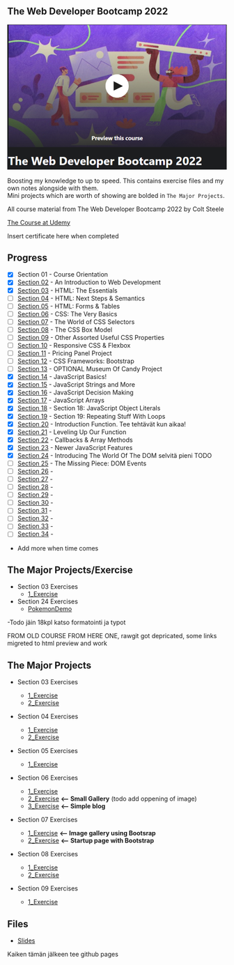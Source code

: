 ## The Web Developer Bootcamp 2022

![Web Developer](webDev.PNG)

Boosting my knowledge to up to speed. This contains exercise files and my own notes alongside with them.<br/>
Mini projects which are worth of showing are bolded in `The Major Projects`.

All course material from The Web Developer Bootcamp 2022 by Colt Steele

[The Course at Udemy](https://www.udemy.com/course/the-web-developer-bootcamp/)   

Insert certificate here when completed

## Progress
- [x] Section 01 - Course Orientation
- [X] [Section 02](https://github.com/developersCradle/web-dev-bootcamp/tree/master/Section%202) - An Introduction to Web Development
- [X] [Section 03](https://github.com/developersCradle/web-dev-bootcamp/tree/master/Section%203) - HTML: The Essentials
- [ ] [Section 04](#) - HTML: Next Steps & Semantics
- [ ] [Section 05](#) - HTML: Forms & Tables
- [ ] [Section 06](#) - CSS: The Very Basics
- [ ] [Section 07](#) - The World of CSS Selectors
- [ ] [Section 08](#) - The CSS Box Model
- [ ] [Section 09](#) - Other Assorted Useful CSS Properties
- [ ] [Section 10](#) - Responsive CSS & Flexbox
- [ ] [Section 11](#) - Pricing Panel Project
- [ ] [Section 12](#) - CSS Frameworks: Bootstrap
- [ ] [Section 13](#) - OPTIONAL Museum Of Candy Project
- [x] [Section 14](https://github.com/developersCradle/web-dev-bootcamp/tree/master/Section%2014) - JavaScript Basics!
- [x] [Section 15](https://github.com/developersCradle/web-dev-bootcamp/tree/master/Section%2015) - JavaScript Strings and More
- [x] [Section 16](https://github.com/developersCradle/web-dev-bootcamp/tree/master/Section%2016) - JavaScript Decision Making
- [x] [Section 17](https://github.com/developersCradle/web-dev-bootcamp/tree/master/Section%2017) - JavaScript Arrays
- [x] [Section 18](https://github.com/developersCradle/web-dev-bootcamp/tree/master/Section%2018) - Section 18: JavaScript Object Literals
- [x] [Section 19](https://github.com/developersCradle/web-dev-bootcamp/tree/master/Section%2019) - Section 19: Repeating Stuff With Loops 
- [x] [Section 20](https://github.com/developersCradle/web-dev-bootcamp/tree/master/Section%2020) - Introduction Function. Tee tehtävät kun aikaa!
- [x] [Section 21](https://github.com/developersCradle/web-dev-bootcamp/tree/master/Section%2021) - Leveling Up Our Function
- [x] [Section 22](https://github.com/developersCradle/web-dev-bootcamp/tree/master/Section%2022) - Callbacks & Array Methods 
- [x] [Section 23](https://github.com/developersCradle/web-dev-bootcamp/tree/master/Section%2023) - Newer JavaScript Features
- [x] [Section 24](https://github.com/developersCradle/web-dev-bootcamp/tree/master/Section%2024) - Introducing The World Of The DOM selvitä pieni TODO
- [ ] [Section 25](#) - The Missing Piece: DOM Events
- [ ] [Section 26](#) -
- [ ] [Section 27](#) -
- [ ] [Section 28](#) -
- [ ] [Section 29](#) -
- [ ] [Section 30](#) -
- [ ] [Section 31](#) -
- [ ] [Section 32](#) -
- [ ] [Section 33](#) -
- [ ] [Section 34](#) -

- Add more when time comes

## The Major Projects/Exercise
* Section 03 Exercises
    * [1_Exercise](https://htmlpreview.github.io/?https://github.com/developersCradle/web-dev-bootcamp/blob/master/Section%203/coding_exercise_pangoli_1.html)
* Section 24 Exercises
    * [PokemonDemo](https://htmlpreview.github.io/?https://github.com/developersCradle/web-dev-bootcamp/blob/master/Section%2024/pokemon.html)

-Todo jäin 18kpl katso formatointi ja typot
    













FROM OLD COURSE FROM HERE ONE, rawgit got depricated, some links migreted to html preview and work


## The Major Projects
* Section 03 Exercises
    * [1_Exercise](https://rawgit.com/developersCradle/MyProjects/master/WebDevBootcamp/Web%20Developer%20Bootcamp/03%20Introduction%20to%20HTML/1_Exercise.html)
    * [2_Exercise](https://rawgit.com/developersCradle/MyProjects/master/WebDevBootcamp/Web%20Developer%20Bootcamp/03%20Introduction%20to%20HTML/2_Exercise.html)
    
* Section 04 Exercises
    * [1_Exercise](https://cdn.rawgit.com/developersCradle/MyProjects/6f1162c0/WebDevBootcamp/Web%20Developer%20Bootcamp/04%20Intermediate%20HTML/Exercise_1.html)
    * [2_Exercise](https://cdn.rawgit.com/developersCradle/MyProjects/6f1162c0/WebDevBootcamp/Web%20Developer%20Bootcamp/04%20Intermediate%20HTML/Exercise_2.html)

* Section 05 Exercises
    * [1_Exercise](https://cdn.rawgit.com/developersCradle/MyProjects/c03b65ca/WebDevBootcamp/Web%20Developer%20Bootcamp/05%20Introduction%20to%20CSS/selectorsExercise.html)

* Section 06 Exercises
    * [1_Exercise](https://cdn.rawgit.com/developersCradle/MyProjects/a7c4e76a/WebDevBootcamp/Web%20Developer%20Bootcamp/06%20Intermediate%20CSS/board.html)
    * [2_Exercise](https://htmlpreview.github.io/?https://github.com/developersCradle/web-dev-bootcamp/blob/master/Archive/06%20Intermediate%20CSS/photoGrid.html) **<-- Small Gallery** (todo add oppening of image)
    * [3_Exercise](https://htmlpreview.github.io/?https://github.com/developersCradle/web-dev-bootcamp/blob/master/Archive/06%20Intermediate%20CSS/blog.html) **<-- Simple blog**

* Section 07 Exercises
	* [1_Exercise](https://htmlpreview.github.io/?https://github.com/developersCradle/web-dev-bootcamp/blob/master/Archive/07%20Bootstrap/gallery.html) **<-- Image gallery using Bootsrap**
	* [2_Exercise](https://htmlpreview.github.io/?https://github.com/developersCradle/web-dev-bootcamp/blob/master/Archive/07%20Bootstrap/index.html) **<-- Startup page with Bootstrap**


* Section 08 Exercises
    * [1_Exercise](https://rawgit.com/developersCradle/MyProjects/master/WebDevBootcamp/Web%20Developer%20Bootcamp/08%20Introduction%20to%20JavaScript/stalker.html)
    * [2_Exercise](https://rawgit.com/developersCradle/MyProjects/master/WebDevBootcamp/Web%20Developer%20Bootcamp/08%20Introduction%20to%20JavaScript/calc.html)

* Section 09 Exercises
    * [1_Exercise](#)



    
## Files
*   [Slides](https://webdev.slides.com/coltsteele/)


Kaiken tämän jälkeen tee github pages